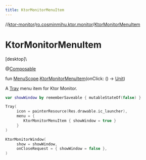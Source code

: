 ```yaml
---
title: KtorMonitorMenuItem
---
```

//[ktor-monitor](../../index.html)/[ro.cosminmihu.ktor.monitor](index.html)/[KtorMonitorMenuItem](-ktor-monitor-menu-item.html)



# KtorMonitorMenuItem



[desktop]\




@[Composable](https://developer.android.com/reference/kotlin/androidx/compose/runtime/Composable.html)



fun [MenuScope](https://developer.android.com/reference/kotlin/androidx/compose/ui/window/MenuScope.html).[KtorMonitorMenuItem](-ktor-monitor-menu-item.html)(onClick: () -&gt; [Unit](https://kotlinlang.org/api/core/kotlin-stdlib/kotlin/-unit/index.html))



A [Tray](https://developer.android.com/reference/kotlin/androidx/compose/ui/window/package-summary.html) menu item for Ktor Monitor.

```kotlin
var showWindow by rememberSaveable { mutableStateOf(false) }

Tray(
     icon = painterResource(Res.drawable.ic_launcher),
     menu = {
        KtorMonitorMenuItem { showWindow = true }
     }
)

KtorMonitorWindow(
     show = showWindow,
     onCloseRequest = { showWindow = false },
)
```


